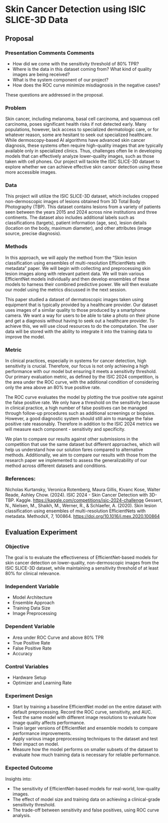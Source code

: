 # Skin Cancer Detection using ISIC SLICE-3D Data

## Proposal
### Presentation Comments Comments
- How did we come with the sensitivity threshold of 80% TPR?
- Where is the data in this dataset coming from? What kind of quality images are being received? 
- What is the system component of our project? 
- How does the ROC curve minimize misdiagnosis in the negative cases?

These questions are addressed in the proposal.

### Problem
Skin cancer, including melanoma, basal cell carcinoma, and squamous cell carcinoma, poses significant health risks if not detected early. Many populations, however, lack access to specialized dermatologic care, or for whatever reason, some are hesitant to seek out specialized healthcare. While dermoscopy-based AI algorithms have advanced skin cancer diagnosis, these systems often require high-quality images that are typically available only in specialized clinics. Thus, challenges often lie in developing models that can effectively analyze lower-quality images, such as those taken with cell phones. Our project will tackle the ISIC SLICE-3D dataset to explore whether we can achieve effective skin cancer detection using these more accessible images.
### Data
This project will utilize the ISIC SLICE-3D dataset, which includes cropped non-dermoscopic images of lesions obtained from 3D Total Body Photography (TBP). This dataset contains lesions from a variety of patients seen between the years 2015 and 2024 across nine institutions and three continents. The dataset also includes additional labels such as classifications (targets), patient information (age, sex), lesion details (location on the body, maximum diameter), and other attributes (image source, precise diagnosis).
### Methods

In this approach, we will apply the method from the “Skin lesion classification using ensembles of multi-resolution EfficientNets with metadata” paper. We will begin with collecting and preprocessing skin lesion images along with relevant patient data. We will train various EfficientNet models individually and then develop ensembles of these models to harness their combined predictive power. We will then evaluate our model using the metrics discussed in the next session. 

This paper studied a dataset of dermatoscopic images taken using equipment that is typically provided by a healthcare provider. Our dataset uses images of a similar quality to those produced by a smartphone camera. We want a way for users to be able to take a photo on their phone and get a diagnosis without having to seek out a healthcare provider. To achieve this, we will use cloud resources to do the computation. The user data will be stored with the ability to integrate it into the training data to improve the model. 
### Metric
In clinical practices, especially in systems for cancer detection, high sensitivity is crucial. Therefore, our focus is not only achieving a high performance with our model but ensuring it meets a sensitivity threshold. Our primary evaluation metric, as defined by the ISIC 2024 competition, is the area under the ROC curve, with the additional condition of considering only the area above an 80% true positive rate. 

The ROC curve evaluates the model by plotting the true positive rate against the false positive rate. We only have a threshold on the sensitivity because in clinical practice, a high number of false positives can be managed through follow-up procedures such as additional screenings or biopsies. However, a good diagnostic system should still aim to manage the false positive rate reasonably. Therefore in addition to the ISIC 2024 metrics we will measure each component - sensitivity and specificity.

We plan to compare our results against other submissions in the competition that use the same dataset but different approaches, which will help us understand how our solution fares compared to alternative methods. Additionally, we aim to compare our results with those from the research paper we implemented to assess the generalizability of our method across different datasets and conditions.
### References:
Nicholas Kurtansky, Veronica Rotemberg, Maura Gillis, Kivanc Kose, Walter Reade, Ashley Chow. (2024). ISIC 2024 - Skin Cancer Detection with 3D-TBP. Kaggle. https://kaggle.com/competitions/isic-2024-challenge
Gessert, N., Nielsen, M., Shaikh, M., Werner, R., & Schlaefer, A. (2020). Skin lesion classification using ensembles of multi-resolution EfficientNets with metadata. MethodsX, 7, 100864. https://doi.org/10.1016/j.mex.2020.100864

## Evaluation Experiment
### Objective
The goal is to evaluate the effectiveness of EfficientNet-based models for skin cancer detection on lower-quality, non-dermoscopic images from the ISIC SLICE-3D dataset, while maintaining a sensitivity threshold of at least 80% for clinical relevance.
### Independent Variable
- Model Architecture
- Ensemble Approach
- Training Data Size
- Image Preprocessing
### Dependent Variable
- Area under ROC Curve and above 80% TPR
- True Positive Rate
- False Positive Rate
- Accuracy
### Control Variables
- Hardware Setup
- Optimizer and Learning Rate
### Experiment Design
-	Start by training a baseline EfficientNet model on the entire dataset with default preprocessing. Record the ROC curve, sensitivity, and AUC.
-	Test the same model with different image resolutions to evaluate how image quality affects performance.
-	Train larger versions of EfficientNet and ensemble models to compare performance improvements.
-	Apply various image preprocessing techniques to the dataset and test their impact on model.
-	Measure how the model performs on smaller subsets of the dataset to evaluate how much training data is necessary for reliable performance.
### Expected Outcome
Insights into:
- The sensitivity of EfficientNet-based models for real-world, low-quality images.
- The effect of model size and training data on achieving a clinical-grade sensitivity threshold.
- The trade-off between sensitivity and false positives, using ROC curve analysis.

